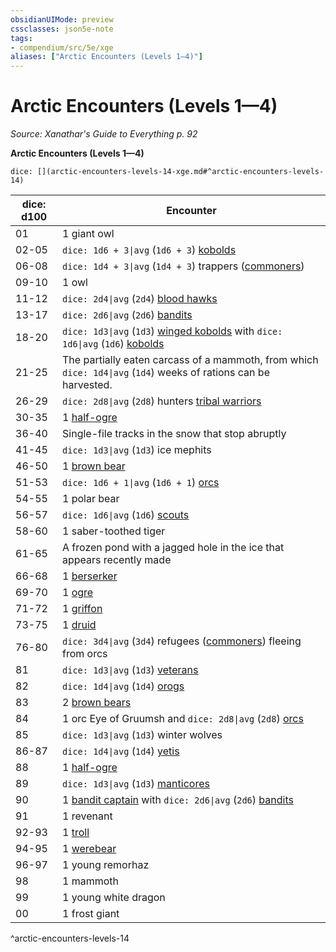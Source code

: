 ```yaml
---
obsidianUIMode: preview
cssclasses: json5e-note
tags:
- compendium/src/5e/xge
aliases: ["Arctic Encounters (Levels 1—4)"]
---
```

# Arctic Encounters (Levels 1—4)
*Source: Xanathar's Guide to Everything p. 92* 

**Arctic Encounters (Levels 1—4)**

`dice: [](arctic-encounters-levels-14-xge.md#^arctic-encounters-levels-14)`

| dice: d100 | Encounter |
|------------|-----------|
| 01 | 1 giant owl |
| 02-05 | `dice: 1d6 + 3\|avg` (`1d6 + 3`) [kobolds](compendium/bestiary/humanoid/kobold.md) |
| 06-08 | `dice: 1d4 + 3\|avg` (`1d4 + 3`) trappers ([commoners](compendium/bestiary/humanoid/commoner.md)) |
| 09-10 | 1 owl |
| 11-12 | `dice: 2d4\|avg` (`2d4`) [blood hawks](compendium/bestiary/beast/blood-hawk.md) |
| 13-17 | `dice: 2d6\|avg` (`2d6`) [bandits](compendium/bestiary/humanoid/bandit.md) |
| 18-20 | `dice: 1d3\|avg` (`1d3`) [winged kobolds](compendium/bestiary/humanoid/winged-kobold.md) with `dice: 1d6\|avg` (`1d6`) [kobolds](compendium/bestiary/humanoid/kobold.md) |
| 21-25 | The partially eaten carcass of a mammoth, from which `dice: 1d4\|avg` (`1d4`) weeks of rations can be harvested. |
| 26-29 | `dice: 2d8\|avg` (`2d8`) hunters [tribal warriors](compendium/bestiary/humanoid/tribal-warrior.md) |
| 30-35 | 1 [half-ogre](compendium/bestiary/giant/half-ogre-ogrillon.md) |
| 36-40 | Single-file tracks in the snow that stop abruptly |
| 41-45 | `dice: 1d3\|avg` (`1d3`) ice mephits |
| 46-50 | 1 [brown bear](compendium/bestiary/beast/brown-bear.md) |
| 51-53 | `dice: 1d6 + 1\|avg` (`1d6 + 1`) [orcs](compendium/bestiary/humanoid/orc.md) |
| 54-55 | 1 polar bear |
| 56-57 | `dice: 1d6\|avg` (`1d6`) [scouts](compendium/bestiary/humanoid/scout.md) |
| 58-60 | 1 saber-toothed tiger |
| 61-65 | A frozen pond with a jagged hole in the ice that appears recently made |
| 66-68 | 1 [berserker](compendium/bestiary/humanoid/berserker.md) |
| 69-70 | 1 [ogre](compendium/bestiary/giant/ogre.md) |
| 71-72 | 1 [griffon](compendium/bestiary/monstrosity/griffon.md) |
| 73-75 | 1 [druid](compendium/bestiary/humanoid/druid.md) |
| 76-80 | `dice: 3d4\|avg` (`3d4`) refugees ([commoners](compendium/bestiary/humanoid/commoner.md)) fleeing from orcs |
| 81 | `dice: 1d3\|avg` (`1d3`) [veterans](compendium/bestiary/humanoid/veteran.md) |
| 82 | `dice: 1d4\|avg` (`1d4`) [orogs](compendium/bestiary/humanoid/orog.md) |
| 83 | 2 [brown bears](compendium/bestiary/beast/brown-bear.md) |
| 84 | 1 orc Eye of Gruumsh and `dice: 2d8\|avg` (`2d8`) [orcs](compendium/bestiary/humanoid/orc.md) |
| 85 | `dice: 1d3\|avg` (`1d3`) winter wolves |
| 86-87 | `dice: 1d4\|avg` (`1d4`) [yetis](compendium/bestiary/monstrosity/yeti.md) |
| 88 | 1 [half-ogre](compendium/bestiary/giant/half-ogre-ogrillon.md) |
| 89 | `dice: 1d3\|avg` (`1d3`) [manticores](compendium/bestiary/monstrosity/manticore.md) |
| 90 | 1 [bandit captain](compendium/bestiary/humanoid/bandit-captain.md) with `dice: 2d6\|avg` (`2d6`) [bandits](compendium/bestiary/humanoid/bandit.md) |
| 91 | 1 revenant |
| 92-93 | 1 [troll](compendium/bestiary/giant/troll.md) |
| 94-95 | 1 [werebear](compendium/bestiary/humanoid/werebear.md) |
| 96-97 | 1 young remorhaz |
| 98 | 1 mammoth |
| 99 | 1 young white dragon |
| 00 | 1 frost giant |
^arctic-encounters-levels-14
